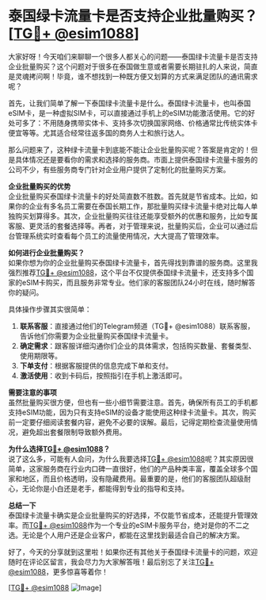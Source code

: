 # 泰国绿卡流量卡是否支持企业批量购买？[[TG💪+ @esim1088](https://t.me/s/esim1088)]

大家好呀！今天咱们来聊聊一个很多人都关心的问题——泰国绿卡流量卡是否支持企业批量购买？这个问题对于很多在泰国做生意或者需要长期驻扎的人来说，简直是灵魂拷问啊！毕竟，谁不想找到一种既方便又划算的方式来满足团队的通讯需求呢？

首先，让我们简单了解一下泰国绿卡流量卡是什么。泰国绿卡流量卡，也叫泰国eSIM卡，是一种虚拟SIM卡，可以直接通过手机上的eSIM功能激活使用。它的好处可多了：不用随身携带实体卡、支持多次切换国家网络、价格通常比传统实体卡便宜等等。尤其适合经常往返多国的商务人士和旅行达人。

那么问题来了，这种绿卡流量卡到底能不能让企业批量购买呢？答案是肯定的！但是具体情况还是要看你的需求和选择的服务商。市面上提供泰国绿卡流量卡服务的公司不少，有些服务商专门针对企业用户提供了定制化的批量购买方案。

**企业批量购买的优势**  
企业批量购买泰国绿卡流量卡的好处简直数不胜数。首先就是节省成本。比如，如果你的企业有多名员工需要在泰国长期工作，那批量购买绿卡流量卡绝对比每人单独购买划算得多。其次，企业批量购买往往还能享受额外的优惠和服务，比如专属客服、更灵活的套餐选择等。再者，对于管理来说，批量购买后，企业可以通过后台管理系统实时查看每个员工的流量使用情况，大大提高了管理效率。

**如何进行企业批量购买？**  
如果你想为你的企业批量购买泰国绿卡流量卡，首先得找到靠谱的服务商。这里我强烈推荐[TG💪+ @esim1088](https://t.me/s/esim1088)，这个平台不仅提供泰国绿卡流量卡，还支持多个国家的eSIM卡购买，而且服务非常专业。他们家的客服团队24小时在线，随时解答你的疑问。

具体操作步骤其实很简单：
1. **联系客服**：直接通过他们的Telegram频道（TG💪+ @esim1088）联系客服，告诉他们你需要为企业批量购买泰国绿卡流量卡。
2. **确定需求**：跟客服详细沟通你们企业的具体需求，包括购买数量、套餐类型、使用期限等。
3. **下单支付**：根据客服提供的信息完成下单和支付。
4. **激活使用**：收到卡码后，按照指引在手机上激活即可。

**需要注意的事项**  
虽然批量购买很方便，但也有一些小细节需要注意。首先，确保所有员工的手机都支持eSIM功能，因为只有支持eSIM的设备才能使用这种绿卡流量卡。其次，购买前一定要仔细阅读套餐内容，避免不必要的误解。最后，记得定期检查流量使用情况，避免超出套餐限制导致额外费用。

**为什么选择[TG💪+ @esim1088](https://t.me/s/esim1088)？**  
说了这么多，可能有人会问，为什么我要选择[TG💪+ @esim1088](https://t.me/s/esim1088)呢？其实原因很简单，这家服务商在行业内口碑一直很好，他们的产品种类丰富，覆盖全球多个国家和地区，而且价格透明，没有隐藏费用。最重要的是，他们的客服团队超级耐心，无论你是小白还是老手，都能得到专业的指导和支持。

**总结一下**  
泰国绿卡流量卡确实是企业批量购买的好选择，不仅能节省成本，还能提升管理效率。而[TG💪+ @esim1088](https://t.me/s/esim1088)作为一个专业的eSIM卡服务平台，绝对是你的不二之选。无论是个人用户还是企业客户，都能在这里找到最适合自己的解决方案。

好了，今天的分享就到这里啦！如果你还有其他关于泰国绿卡流量卡的问题，欢迎随时在评论区留言，我会尽力为大家解答哦！最后别忘了关注[TG💪+ @esim1088](https://t.me/s/esim1088)，更多惊喜等着你！

[[TG💪+ @esim1088](https://t.me/s/esim1088) ![Image](https://i.postimg.cc/4NQfJmqS/Snipaste-2025-05-13-00-14-12.png)]